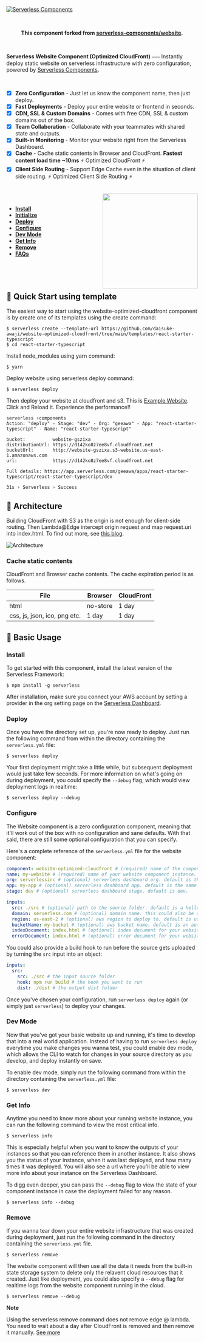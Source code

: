 [![Serverless Components](./assets/main.png)](http://serverless.com)

<br/>

<p align="center">
  <b>
    This component forked from <a href="https://github.com/serverless-components/website"> serverless-components/website</a>.
  </b>
</p>

<br/>

**Serverless Website Component (Optimized CloudFront)** ⎯⎯⎯ Instantly deploy static website on serverless infrastructure with zero configuration, powered by [Serverless Components](https://github.com/serverless/components).

<br/>

- [x] **Zero Configuration** - Just let us know the component name, then just deploy.
- [x] **Fast Deployments** - Deploy your entire website or frontend in seconds.
- [x] **CDN, SSL & Custom Domains** - Comes with free CDN, SSL & custom domains out of the box.
- [x] **Team Collaboration** - Collaborate with your teammates with shared state and outputs.
- [x] **Built-in Monitoring** - Monitor your website right from the Serverless Dashboard.
- [x] **Cache** - Cache static contents in Browser and CloudFront. **Fastest content load time ~10ms** ⚡️ Optimized CloudFront ⚡️
- [x] **Client Side Routing** - Support Edge Cache even in the situation of client side routing. ⚡️ Optimized Client Side Routing ⚡️

<br/>

<img src="./assets/deploy-demo.gif" height="250" align="right">

<br/>

- [**Install**](#install)
- [**Initialize**](#init)
- [**Deploy**](#deploy)
- [**Configure**](#configure)
- [**Dev Mode**](#dev-mode)
- [**Get Info**](#get-info)
- [**Remove**](#remove)
- [**FAQs**](#faqs)

<br/>

&nbsp;

## 🛫 Quick Start using template

The easiest way to start using the website-optimized-cloudfront component is by create one of its templates using the create command:

```
$ serverless create --template-url https://github.com/daisuke-awaji/website-optimized-cloudfront/tree/main/templates/react-starter-typescript
$ cd react-starter-typescript
```

Install node_modules using yarn command:

```
$ yarn
```

Deploy website using serverless deploy command:

```
$ serverless deploy
```

Then deploy your website at cloudfront and s3.
This is [Example Website](https://d1ct2nd0zhgbdm.cloudfront.net/). Click and Reload it. Experience the performance!!

```
serverless ⚡components
Action: "deploy" - Stage: "dev" - Org: "geeawa" - App: "react-starter-typescript" - Name: "react-starter-typescript"

bucket:          website-gszixa
distributionUrl: https://d142ko8z7ee8vf.cloudfront.net
bucketUrl:       http://website-gszixa.s3-website.us-east-1.amazonaws.com
url:             https://d142ko8z7ee8vf.cloudfront.net

Full details: https://app.serverless.com/geeawa/apps/react-starter-typescript/react-starter-typescript/dev

31s › Serverless › Success
```

## 🧩 Architecture

Building CloudFront with S3 as the origin is not enough for client-side routing. Then Lambda@Edge intercept origin request and map request.uri into index.html. To find out more, see [this blog](https://hackernoon.com/how-to-host-a-single-page-application-with-aws-cloudfront-and-lambda-edge-39ce7b036da2).

![Architecture](./assets/architecture.png)

### Cache static contents

CloudFront and Browser cache contents. The cache expiration period is as follows.

| File                         | Browser  | CloudFront |
| ---------------------------- | -------- | ---------- |
| html                         | no-store | 1 day      |
| css, js, json, ico, png etc. | 1 day    | 1 day      |

## 🍕 Basic Usage

### Install

To get started with this component, install the latest version of the Serverless Framework:

```
$ npm install -g serverless
```

After installation, make sure you connect your AWS account by setting a provider in the org setting page on the [Serverless Dashboard](https://app.serverless.com).

### Deploy

Once you have the directory set up, you're now ready to deploy. Just run the following command from within the directory containing the `serverless.yml` file:

```
$ serverless deploy
```

Your first deployment might take a little while, but subsequent deployment would just take few seconds. For more information on what's going on during deployment, you could specify the `--debug` flag, which would view deployment logs in realtime:

```
$ serverless deploy --debug
```

### Configure

The Website component is a zero configuration component, meaning that it'll work out of the box with no configuration and sane defaults. With that said, there are still some optional configuration that you can specify.

Here's a complete reference of the `serverless.yml` file for the website component:

```yml
component: website-optimized-cloudfront # (required) name of the component. In that case, it's website.
name: my-website # (required) name of your website component instance.
org: serverlessinc # (optional) serverless dashboard org. default is the first org you created during signup.
app: my-app # (optional) serverless dashboard app. default is the same as the name property.
stage: dev # (optional) serverless dashboard stage. default is dev.

inputs:
  src: ./src # (optional) path to the source folder. default is a hello world html file.
  domain: serverless.com # (optional) domain name. this could also be a subdomain.
  region: us-east-2 # (optional) aws region to deploy to. default is us-east-1.
  bucketName: my-bucket # (optional) aws bucket name. default is an auto generated name.
  indexDocument: index.html # (optional) index document for your website. default is index.html.
  errorDocument: index.html # (optional) error document for your website. default is index.html.
```

You could also provide a build hook to run before the source gets uploaded by turning the `src` input into an object:

```yml
inputs:
  src:
    src: ./src # the input source folder
    hook: npm run build # the hook you want to run
    dist: ./dist # the output dist folder
```

Once you've chosen your configuration, run `serverless deploy` again (or simply just `serverless`) to deploy your changes.

### Dev Mode

Now that you've got your basic website up and running, it's time to develop that into a real world application. Instead of having to run `serverless deploy` everytime you make changes you wanna test, you could enable dev mode, which allows the CLI to watch for changes in your source directory as you develop, and deploy instantly on save.

To enable dev mode, simply run the following command from within the directory containing the `serverless.yml` file:

```
$ serverless dev
```

### Get Info

Anytime you need to know more about your running website instance, you can run the following command to view the most critical info.

```
$ serverless info
```

This is especially helpful when you want to know the outputs of your instances so that you can reference them in another instance. It also shows you the status of your instance, when it was last deployed, and how many times it was deployed. You will also see a url where you'll be able to view more info about your instance on the Serverless Dashboard.

To digg even deeper, you can pass the `--debug` flag to view the state of your component instance in case the deployment failed for any reason.

```
$ serverless info --debug
```

### Remove

If you wanna tear down your entire website infrastructure that was created during deployment, just run the following command in the directory containing the `serverless.yml` file.

```
$ serverless remove
```

The website component will then use all the data it needs from the built-in state storage system to delete only the relavent cloud resources that it created. Just like deployment, you could also specify a `--debug` flag for realtime logs from the website component running in the cloud.

```
$ serverless remove --debug
```

**Note**

Using the serverless remove command does not remove edge @ lambda. You need to wait about a day after CloudFront is removed and then remove it manually. [See more](https://docs.aws.amazon.com/AmazonCloudFront/latest/DeveloperGuide/lambda-edge-delete-replicas.html)

